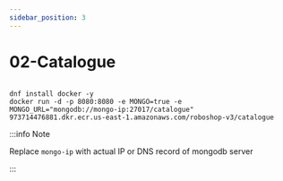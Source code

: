 ```yaml
---
sidebar_position: 3
---
```


# 02-Catalogue


```shell 

dnf install docker -y
docker run -d -p 8080:8080 -e MONGO=true -e MONGO_URL="mongodb://mongo-ip:27017/catalogue" 973714476881.dkr.ecr.us-east-1.amazonaws.com/roboshop-v3/catalogue

```


:::info Note

Replace `mongo-ip` with actual IP or DNS record of mongodb server

:::

